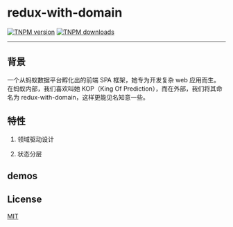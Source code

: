 # redux-with-domain

[![TNPM version][tnpm-image]][tnpm-url]
[![TNPM downloads][tnpm-downloads-image]][tnpm-url]

[tnpm-image]: https://npm.alibaba-inc.com/badge/v/@alipay/kop.svg
[tnpm-url]: https://npm.alibaba-inc.com/package/@alipay/kop
[tnpm-downloads-image]: https://npm.alibaba-inc.com/badge/d/@alipay/kop.svg

--------------------

## 背景

一个从蚂蚁数据平台孵化出的前端 SPA 框架，她专为开发复杂 web 应用而生。
在蚂蚁内部，我们喜欢叫她 KOP（King Of Prediction），而在外部，我们将其命名为 redux-with-domain，这样更能见名知意一些。

## 特性

1. 领域驱动设计

2. 状态分层

## demos

## License
[MIT](https://tldrlegal.com/license/mit-license)
